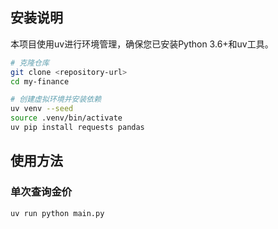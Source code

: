 

## 安装说明

本项目使用uv进行环境管理，确保您已安装Python 3.6+和uv工具。

```bash
# 克隆仓库
git clone <repository-url>
cd my-finance

# 创建虚拟环境并安装依赖
uv venv --seed
source .venv/bin/activate
uv pip install requests pandas
```

## 使用方法

### 单次查询金价

```bash
uv run python main.py
```
